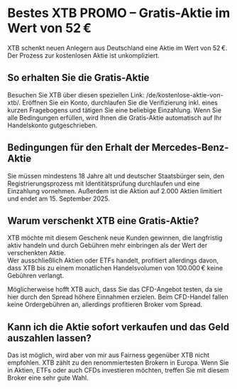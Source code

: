   <h1>Bestes XTB PROMO – Gratis-Aktie im Wert von 52 €</h1>
    
XTB schenkt neuen Anlegern aus Deutschland eine Aktie im Wert von 52 €. Der Prozess zur kostenlosen Aktie ist unkompliziert.

<h2>So erhalten Sie die Gratis-Aktie</h2>
Besuchen Sie XTB über diesen speziellen Link: /de/kostenlose-aktie-von-xtb/.  
Eröffnen Sie ein Konto, durchlaufen Sie die Verifizierung inkl. eines kurzen Fragebogens und tätigen Sie eine beliebige Einzahlung. Wenn Sie alle Bedingungen erfüllen, wird Ihnen die Gratis-Aktie automatisch auf Ihr Handelskonto gutgeschrieben.

<h2>Bedingungen für den Erhalt der Mercedes-Benz-Aktie</h2>
Sie müssen mindestens 18 Jahre alt und deutscher Staatsbürger sein, den Registrierungsprozess mit Identitätsprüfung durchlaufen und eine Einzahlung vornehmen.  
Außerdem ist die Aktion auf 2.000 Aktien limitiert und endet am 15. September 2025.

<h2>Warum verschenkt XTB eine Gratis-Aktie?</h2>

XTB möchte mit diesem Geschenk neue Kunden gewinnen, die langfristig aktiv handeln und durch Gebühren mehr einbringen als der Wert der verschenkten Aktie.  
Wer ausschließlich Aktien oder ETFs handelt, profitiert allerdings davon, dass XTB bis zu einem monatlichen Handelsvolumen von 100.000 € keine Gebühren verlangt.

Möglicherweise hofft XTB auch, dass Sie das CFD-Angebot testen, da sie hier durch den Spread höhere Einnahmen erzielen. Beim CFD-Handel fallen keine Ordergebühren an, allerdings profitieren Broker vom Spread.

<h2>Kann ich die Aktie sofort verkaufen und das Geld auszahlen lassen?</h2>
Das ist möglich, wird aber von mir aus Fairness gegenüber XTB nicht empfohlen.  
XTB zählt zu den renommiertesten Brokern in Europa. Wenn Sie in Aktien, ETFs oder auch CFDs investieren möchten, treffen Sie mit diesem Broker eine sehr gute Wahl.
